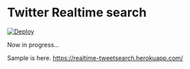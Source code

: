 # Twitter Realtime search
[![Deploy](https://www.herokucdn.com/deploy/button.svg)](https://heroku.com/deploy)

Now in progress...

Sample is here.
https://realtime-tweetsearch.herokuapp.com/
